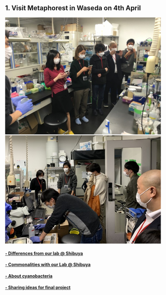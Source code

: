 ##  1. Visit Metaphorest in Waseda on 4th April<br>

<img alt="img" src="images/IMG_3752.jpeg">
<img alt="img" src="images/IMG_3674.jpeg">

####  [- Differences from our lab @ Shibuya](a/index.md)

####  [- Commonalities with our Lab @ Shibuya](b/index.md)

####  [- About cyanobacteria](c/index.md)

####  [- Sharing ideas for final project](d/index.md)

